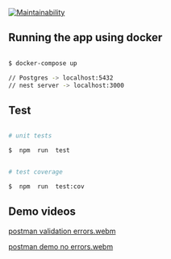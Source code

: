 [![Maintainability](https://api.codeclimate.com/v1/badges/ca6928816d5e05c90c7a/maintainability)](https://codeclimate.com/github/NairiGy/nest-backend/maintainability)

## Running the app using docker

```bash

$ docker-compose up

// Postgres -> localhost:5432
// nest server -> localhost:3000

```

## Test

```bash

# unit tests

$  npm  run  test


# test coverage

$  npm  run  test:cov

```

## Demo videos

[postman validation errors.webm](https://github.com/NairiGy/nest-backend/assets/146357796/ced0bdad-e60e-454e-9832-42f0c814b476)

[postman demo no errors.webm](https://github.com/NairiGy/nest-backend/assets/146357796/9043cde9-860c-45c4-8814-7e26167d7956)
